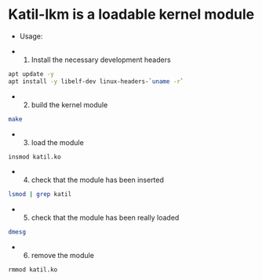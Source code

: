 # Katil-lkm is a loadable kernel module

- Usage:

- 1.  Install the necessary development headers
```bash
apt update -y
apt install -y libelf-dev linux-headers-`uname -r`
```
- 2.  build the kernel module
```bash
make
```
- 3.  load the module
```bash
insmod katil.ko
```
- 4.  check that the module has been inserted
```bash
lsmod | grep katil
```
- 5.  check that the module has been really loaded
```bash
dmesg
```
- 6.  remove the module
```bash
rmmod katil.ko
```
